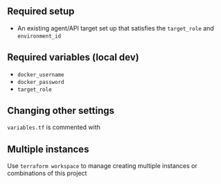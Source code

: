 ## Required setup

- An existing agent/API target set up that satisfies the `target_role` and `environment_id`

## Required variables (local dev)

- `docker_username`
- `docker_password`
- `target_role`

## Changing other settings

`variables.tf` is commented with 

## Multiple instances

Use `terraform workspace` to manage creating multiple instances or combinations of this project
